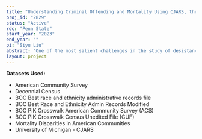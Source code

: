 ```yaml
---
title: "Understanding Criminal Offending and Mortality Using CJARS, the Numident File, and the Mortality Disparities in American Communities (MDAC) Data"
proj_id: "2829"
status: "Active"
rdc: "Penn State"
start_year: "2023"
end_year: ""
pi: "Siyu Liu"
abstract: "One of the most salient challenges in the study of desistance among justice-involved individuals (JII) is the limited ability to observe incarceration spells and account for mortality, in conjunction with one's criminal convictions. This proposed project aims to use Criminal Justice Administrative Records System (CJARS) data linked with the Census Bureau Numident file and the Mortality Disparities in American Communities (MDAC) data to examine desistance patterns and mortality risks among different demographic groups taking into account exposure time in population-based samples."
layout: project
---
```


**Datasets Used:**

  - American Community Survey 
  - Decennial Census 
  - BOC Best race and ethnicity administrative records file 
  - BOC Best Race and Ethnicity Admin Records Modified 
  - BOC PIK Crosswalk American Community Survey (ACS) 
  - BOC PIK Crosswalk Census Unedited File (CUF) 
  - Mortality Disparities in American Communities 
  - University of Michigan - CJARS 

